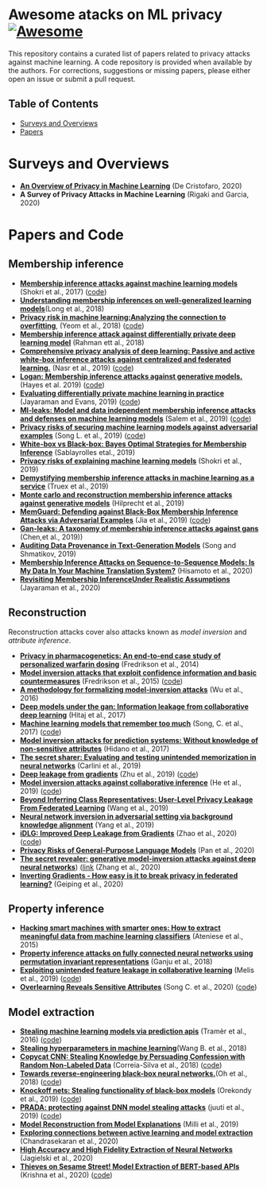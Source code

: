 # Awesome atacks on ML privacy   [![Awesome](https://awesome.re/badge.svg)](https://awesome.re)
This repository contains a curated list of papers related to privacy attacks against machine learning. A code repository is provided when available by the authors. For corrections, suggestions or missing papers, please either open an issue or submit a pull request.

## Table of Contents

 - [Surveys and Overviews](#surveys)
 - [Papers](#papers)

# Surveys and Overviews
- [**An Overview of Privacy in Machine Learning**](https://arxiv.org/pdf/2005.08679) (De Cristofaro, 2020)
- **A Survey of Privacy Attacks in Machine Learning** (Rigaki and Garcia, 2020)
 
# Papers and Code

## Membership inference
- [**Membership inference attacks against machine learning models**](https://ieeexplore.ieee.org/stamp/stamp.jsp?arnumber=7958568) (Shokri et al., 2017) ([code](https://github.com/csong27/membership-inference))
- [**Understanding membership inferences on well-generalized learning models**](https://arxiv.org/pdf/1802.04889)(Long et al., 2018)
- [**Privacy risk in machine learning:Analyzing the connection to overfitting**](https://ieeexplore.ieee.org/document/8429311), (Yeom et al., 2018) ([code](https://github.com/samuel-yeom/ml-privacy-csf18))
- [**Membership inference attack against differentially private deep learning model**](http://www.tdp.cat/issues16/tdp.a289a17.pdf) (Rahman ett al., 2018)
- [**Comprehensive privacy analysis of deep learning: Passive and active white-box inference attacks against centralized and federated learning.**](https://ieeexplore.ieee.org/stamp/stamp.jsp?arnumber=8835245) (Nasr et al., 2019) ([code](https://github.com/privacytrustlab/ml_privacy_meter))
- [**Logan: Membership inference attacks against generative models.**](https://content.sciendo.com/downloadpdf/journals/popets/2019/1/article-p133.xml) (Hayes et al. 2019) ([code](https://github.com/jhayes14/gen_mem_inf))
- [**Evaluating differentially private machine learning in practice**](https://www.usenix.org/system/files/sec19-jayaraman.pdf) (Jayaraman and Evans, 2019) ([code](https://github.com/bargavj/EvaluatingDPML)) 
- [**Ml-leaks: Model and data independent membership inference attacks and defenses on machine learning models**](https://www.ndss-symposium.org/wp-content/uploads/2019/02/ndss2019_03A-1_Salem_paper.pdf) (Salem et al., 2019) ([code](https://github.com/AhmedSalem2/ML-Leaks))
- [**Privacy risks of securing machine learning models against adversarial examples**](https://dl.acm.org/doi/pdf/10.1145/3319535.3354211) (Song L. et al., 2019) ([code](https://github.com/inspire-group/privacy-vs-robustness))
- [**White-box vs Black-box: Bayes Optimal Strategies for Membership Inference**](http://proceedings.mlr.press/v97/sablayrolles19a.html) (Sablayrolles etal., 2019)
- [**Privacy risks of explaining machine learning models**](https://arxiv.org/abs/1907.00164) (Shokri et al., 2019)
- [**Demystifying membership inference attacks in machine learning as a service**](https://ieeexplore.ieee.org/abstract/document/8634878) (Truex et al., 2019)
- [**Monte carlo and reconstruction membership inference attacks against generative models**](https://content.sciendo.com/view/journals/popets/2019/4/article-p232.xml) (Hilprecht et al., 2019)
- [**MemGuard: Defending against Black-Box Membership Inference Attacks via Adversarial Examples**](https://arxiv.org/abs/1909.10594) (Jia et al., 2019) ([code](https://github.com/jjy1994/MemGuard))
- [**Gan-leaks: A taxonomy of membership inference attacks against gans**](https://arxiv.org/pdf/1909.03935.pdf) (Chen,et al., 2019))
- [**Auditing Data Provenance in Text-Generation Models**](https://dl.acm.org/doi/pdf/10.1145/3292500.3330885) (Song and Shmatikov, 2019)
- [**Membership Inference Attacks on Sequence-to-Sequence Models: Is My Data In Your Machine Translation System?**](https://www.mitpressjournals.org/doi/full/10.1162/tacl_a_00299) (Hisamoto et al., 2020) 
- [**Revisiting Membership InferenceUnder Realistic Assumptions**](https://arxiv.org/pdf/2005.10881.pdf) (Jayaraman et al., 2020)

## Reconstruction
Reconstruction attacks cover also attacks known as *model inversion* and *attribute inference*.
- [**Privacy in pharmacogenetics: An end-to-end case study of personalized warfarin dosing**](https://www.usenix.org/system/files/conference/usenixsecurity14/sec14-paper-fredrikson-privacy.pdf) (Fredrikson et al., 2014)
- [**Model inversion attacks that exploit confidence information and basic countermeasures**](https://dl.acm.org/doi/pdf/10.1145/2810103.2813677) (Fredrikson et al., 2015) ([code](https://github.com/yashkant/Model-Inversion-Attack))
- [**A methodology for formalizing model-inversion attacks**](https://ieeexplore.ieee.org/stamp/stamp.jsp?arnumber=7536387) (Wu et al., 2016)
- [**Deep models under the gan: Information leakage from collaborative deep learning**](https://dl.acm.org/doi/pdf/10.1145/3133956.3134012) (Hitaj et al., 2017) 
- [**Machine learning models that remember too much**](https://dl.acm.org/doi/pdf/10.1145/3133956.3134077) (Song, C. et al., 2017) ([code](https://github.com/csong27/ml-model-remember))
- [**Model inversion attacks for prediction systems: Without knowledge of non-sensitive attributes**](https://ieeexplore.ieee.org/iel7/8476191/8476869/08476925.pdf?casa_token=VQ_s2jcJFp8AAAAA:Hg-wdpPcESm9UUsZHxCLzIvYqVEqW11_OCXEyjARxW5K2cFYi6EFNXlH8IKKjNSgv6oQoQJlsw) (Hidano et al., 2017)
- [**The secret sharer: Evaluating and testing unintended memorization in neural networks**](https://www.usenix.org/system/files/sec19-carlini.pdf) (Carlini et al., 2019)
- [**Deep leakage from gradients**](https://papers.nips.cc/paper/9617-deep-leakage-from-gradients.pdf) (Zhu et al., 2019) ([code](https://github.com/mit-han-lab/dlg))
- [**Model inversion attacks against collaborative inference**](https://dl.acm.org/doi/abs/10.1145/3359789.3359824) (He et al., 2019) ([code](https://github.com/zechenghe/Inverse_Collaborative_Inference))
- [**Beyond Inferring Class Representatives: User-Level Privacy Leakage From Federated Learning**](https://ieeexplore.ieee.org/document/8737416) (Wang et al., 2019)
- [**Neural network inversion in adversarial setting via background knowledge alignment**](https://dl.acm.org/doi/pdf/10.1145/3319535.3354261?casa_token=lDNQ40-4Wa4AAAAA:p9olQ3qMdDZ0n2sl-nNIgk4sOuLRMBTGVTxycZ5wjGpnFPf5lTz-MYw0e8ISggSseHC9T46it5yX) (Yang et al., 2019)
- [**iDLG: Improved Deep Leakage from Gradients**](https://arxiv.org/pdf/2001.02610) (Zhao et al., 2020) ([code](https://github.com/PatrickZH/Improved-Deep-Leakage-from-Gradients))
- [**Privacy Risks of General-Purpose Language Models**](https://www.researchgate.net/profile/Xudong_Pan3/publication/340965355_Privacy_Risks_of_General-Purpose_Language_Models/links/5ea7ca55a6fdccd7945b6a7d/Privacy-Risks-of-General-Purpose-Language-Models.pdf) (Pan et al., 2020)
- [**The secret revealer: generative model-inversion attacks against deep neural networks**](http://openaccess.thecvf.com/content_CVPR_2020/papers/Zhang_The_Secret_Revealer_Generative_Model-Inversion_Attacks_Against_Deep_Neural_Networks_CVPR_2020_paper.pdf)) ([link](http://openaccess.thecvf.com/content_CVPR_2020/papers/Zhang_The_Secret_Revealer_Generative_Model-Inversion_Attacks_Against_Deep_Neural_Networks_CVPR_2020_paper.pdf) (Zhang et al., 2020)
- [**Inverting Gradients - How easy is it to break privacy in federated learning?**](https://arxiv.org/abs/2003.14053) (Geiping et al., 2020)


## Property inference
- [**Hacking smart machines with smarter ones: How to extract meaningful data from machine learning classifiers**](https://dl.acm.org/doi/10.1504/IJSN.2015.071829) (Ateniese et al., 2015)
- [**Property inference attacks on fully connected neural networks using permutation invariant representations**](https://dl.acm.org/doi/pdf/10.1145/3243734.3243834) (Ganju et al., 2018)
- [**Exploiting unintended feature leakage in collaborative learning**](https://ieeexplore.ieee.org/iel7/8826229/8835208/08835269.pdf) (Melis et al., 2019) ([code](https://github.com/csong27/property-inference-collaborative-ml))
- [**Overlearning Reveals Sensitive Attributes**](https://openreview.net/pdf?id=SJeNz04tDS) (Song C. et al., 2020) ([code](https://drive.google.com/file/d/1hu0PhN3pWXe6LobxiPFeYBm8L-vQX2zJ/view?usp=sharing))

## Model extraction
- [**Stealing machine learning models via prediction apis**](https://www.usenix.org/system/files/conference/usenixsecurity16/sec16_paper_tramer.pdf) (Tramèr et al., 2016) ([code](https://github.com/ftramer/Steal-ML))
- [**Stealing hyperparameters in machine learning**](https://ieeexplore.ieee.org/iel7/8418581/8418583/08418595.pdf)(Wang B. et al., 2018)
- [**Copycat CNN: Stealing Knowledge by Persuading Confession with Random Non-Labeled Data**](https://ieeexplore.ieee.org/document/8489592) (Correia-Silva et al., 2018) ([code](https://github.com/jeiks/Stealing_DL_Models))
- [**Towards reverse-engineering black-box neural networks.**](https://openreview.net/forum?id=BydjJte0-)(Oh et al., 2018) ([code](https://github.com/coallaoh/WhitenBlackBox))
- [**Knockoff nets: Stealing functionality of black-box models**](http://openaccess.thecvf.com/content_CVPR_2019/papers/Orekondy_Knockoff_Nets_Stealing_Functionality_of_Black-Box_Models_CVPR_2019_paper.pdf) (Orekondy et al., 2019) ([code](https://github.com/tribhuvanesh/knockoffnets))
- [**PRADA: protecting against DNN model stealing attacks**](https://ieeexplore.ieee.org/document/8806737) (juuti et al., 2019) ([code](https://github.com/SSGAalto/prada-protecting-against-dnn-model-stealing-attacks))
- [**Model Reconstruction from Model Explanations**](https://dl.acm.org/doi/abs/10.1145/3287560.3287562) (Milli et al., 2019)
- [**Exploring connections between active learning and model extraction**](https://www.usenix.org/system/files/sec20summer_chandrasekaran_prepub.pdf) (Chandrasekaran et al., 2020)
- [**High Accuracy and High Fidelity Extraction of Neural Networks**](https://www.usenix.org/conference/usenixsecurity20/presentation/jagielski) (Jagielski et al., 2020)
- [**Thieves on Sesame Street! Model Extraction of BERT-based APIs**](https://openreview.net/attachment?id=Byl5NREFDr&name=original_pdf) (Krishna et al., 2020) ([code](https://github.com/google-research/language/tree/master/language/bert_extraction))
